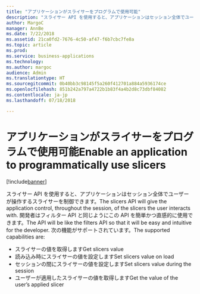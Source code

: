 ```yaml
---
title: "アプリケーションがスライサーをプログラムで使用可能"
description: "スライサー API を使用すると、アプリケーションはセッション全体でユーザーが操作するスライサーを制御できます。"
author: MargoC
manager: AnnBe
ms.date: 7/22/2018
ms.assetid: 21ca0fd2-7676-4c50-af47-f6b7cbc7fe8a
ms.topic: article
ms.prod: 
ms.service: business-applications
ms.technology: 
ms.author: margoc
audience: Admin
ms.translationtype: HT
ms.sourcegitcommit: 0b40bb3c98145f5a260f412701a884a5936174ce
ms.openlocfilehash: 851b242a797a4722b1b83f4a4b2d8c73dbf84082
ms.contentlocale: ja-jp
ms.lasthandoff: 07/18/2018

---
```

#  <a name="enable-an-application-to-programmatically-use-slicers"></a><span data-ttu-id="de810-103">アプリケーションがスライサーをプログラムで使用可能</span><span class="sxs-lookup"><span data-stu-id="de810-103">Enable an application to programmatically use slicers</span></span>

[!include[banner](../../../includes/banner.md)]

<span data-ttu-id="de810-104">スライサー API を使用すると、アプリケーションはセッション全体でユーザーが操作するスライサーを制御できます。</span><span class="sxs-lookup"><span data-stu-id="de810-104">The slicers API will give the application control, throughout the session, of the slicers the user interacts with.</span></span> <span data-ttu-id="de810-105">開発者はフィルター API と同じようにこの API を簡単かつ直感的に使用できます。</span><span class="sxs-lookup"><span data-stu-id="de810-105">The API will be like the filters API so that it will be easy and intuitive for the developer.</span></span> <span data-ttu-id="de810-106">次の機能がサポートされています。</span><span class="sxs-lookup"><span data-stu-id="de810-106">The supported capabilities are:</span></span>

-   <span data-ttu-id="de810-107">スライサーの値を取得します</span><span class="sxs-lookup"><span data-stu-id="de810-107">Get slicers value</span></span>
-   <span data-ttu-id="de810-108">読み込み時にスライサーの値を設定します</span><span class="sxs-lookup"><span data-stu-id="de810-108">Set slicers value on load</span></span>
-   <span data-ttu-id="de810-109">セッションの間にスライサーの値を設定します</span><span class="sxs-lookup"><span data-stu-id="de810-109">Set slicers value during the session</span></span>
-   <span data-ttu-id="de810-110">ユーザーが適用したスライサーの値を取得します</span><span class="sxs-lookup"><span data-stu-id="de810-110">Get the value of the user’s applied slicer</span></span>

